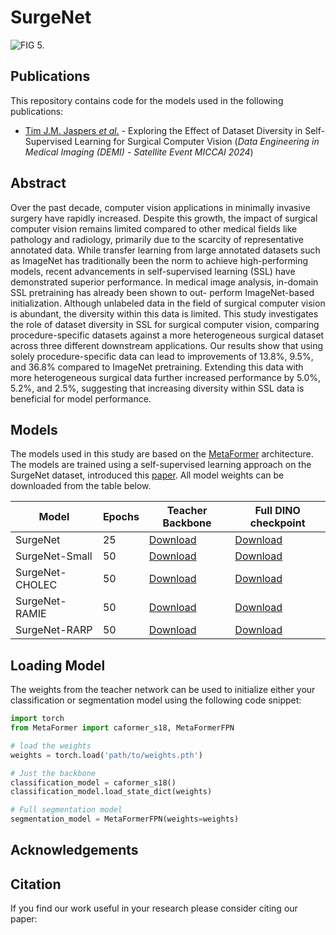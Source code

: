 # SurgeNet
![FIG 5.](figures/SurgeNet.png)

## Publications
This repository contains code for the models used in the following publications:

- [Tim J.M. Jaspers *et al.*](https://) - Exploring the Effect of Dataset Diversity in
Self-Supervised Learning for Surgical Computer
Vision (*Data Engineering in Medical Imaging (DEMI) - Satellite Event MICCAI 2024*)

  
## Abstract
Over the past decade, computer vision applications in minimally invasive surgery have rapidly increased. Despite this growth, the
impact of surgical computer vision remains limited compared to other
medical fields like pathology and radiology, primarily due to the scarcity
of representative annotated data. While transfer learning from large annotated datasets such as ImageNet has traditionally been the norm to
achieve high-performing models, recent advancements in self-supervised
learning (SSL) have demonstrated superior performance. In medical image analysis, in-domain SSL pretraining has already been shown to out-
perform ImageNet-based initialization. Although unlabeled data in the
field of surgical computer vision is abundant, the diversity within this
data is limited. This study investigates the role of dataset diversity in
SSL for surgical computer vision, comparing procedure-specific datasets
against a more heterogeneous surgical dataset across three different downstream applications.
Our results show that using solely procedure-specific
data can lead to improvements of 13.8%, 9.5%, and 36.8% compared to ImageNet
pretraining. Extending this data with more heterogeneous surgical data further
increased performance by 5.0%, 5.2%, and 2.5%, suggesting that increasing diversity
within SSL data is beneficial for model performance.

## Models
The models used in this study are based on the [MetaFormer](https://arxiv.org/abs/2210.13452) architecture. The models are trained using a self-supervised learning approach on the SurgeNet
dataset, introduced this [paper](https://). All model weights can be downloaded from the table below.

| Model           | Epochs | Teacher Backbone                                                                                                                          | Full DINO checkpoint                                                                                                                 |
|-----------------|--------|-------------------------------------------------------------------------------------------------------------------------------------------|--------------------------------------------------------------------------------------------------------------------------------------|
| SurgeNet        | 25     | [Download](https://huggingface.co/TimJaspersTue/SurgeNetModels/resolve/main/SurgeNet_checkpoint_epoch0025_teacher.pth?download=true)      | [Download](https://huggingface.co/TimJaspersTue/SurgeNetModels/resolve/main/SurgeNet_checkpoint0025.pth?download=true) |
| SurgeNet-Small  | 50     | [Download](https://huggingface.co/TimJaspersTue/SurgeNetModels/resolve/main/SurgeNetSmall_checkpoint_epoch0050_teacher.pth?download=true) | [Download](https://huggingface.co/TimJaspersTue/SurgeNetModels/resolve/main/SurgeNetSmall_checkpoint0050.pth?download=true) |
| SurgeNet-CHOLEC | 50     | [Download](https://huggingface.co/TimJaspersTue/SurgeNetModels/resolve/main/CHOLEC_checkpoint_epoch0050_teacher.pth?download=true)        | [Download](https://huggingface.co/TimJaspersTue/SurgeNetModels/resolve/main/CHOLEC_checkpoint0050.pth?download=true) | 
| SurgeNet-RAMIE  | 50     | [Download](https://huggingface.co/TimJaspersTue/SurgeNetModels/resolve/main/RAMIE_checkpoint_epoch0050_teacher.pth?download=true)         | [Download](https://huggingface.co/TimJaspersTue/SurgeNetModels/resolve/main/RAMIE_checkpoint0050.pth?download=true) | 
| SurgeNet-RARP   | 50     | [Download](https://huggingface.co/TimJaspersTue/SurgeNetModels/resolve/main/RARP_checkpoint_epoch0050_teacher.pth?download=true)          | [Download](https://huggingface.co/TimJaspersTue/SurgeNetModels/resolve/main/RARP_checkpoint0050.pth?download=true) |


## Loading Model
The weights from the teacher network can be used to initialize either your classification or segmentation model using the following code snippet:

```python
import torch
from MetaFormer import caformer_s18, MetaFormerFPN

# load the weights
weights = torch.load('path/to/weights.pth')

# Just the backbone
classification_model = caformer_s18()
classification_model.load_state_dict(weights)

# Full segmentation model
segmentation_model = MetaFormerFPN(weights=weights)

```

## Acknowledgements


## Citation
If you find our work useful in your research please consider citing our paper: